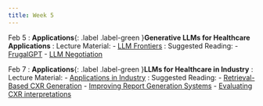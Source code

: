 ```yaml
---
title: Week 5
---
```


Feb 5
: **Applications**{: .label .label-green }**Generative LLMs for Healthcare Applications**
: Lecture Material: 
    - [LLM Frontiers](../assets/lectures/L8_LLMfrontiers.pdf)
: Suggested Reading: 
    - [FrugalGPT](https://arxiv.org/abs/2305.05176)
    - [LLM Negotiation](https://arxiv.org/abs/2402.05863)

Feb 7
: **Applications**{: .label .label-green }**LLMs for Healthcare in Industry**
: Lecture Material: 
    - [Applications in Industry](../assets/lectures/L9_industry.pdf)
: Suggested Reading: 
    - [Retrieval-Based CXR Generation](https://proceedings.mlr.press/v158/endo21a.html)
    - [Improving Report Generation Systems](https://arxiv.org/abs/2210.06340)
    - [Evaluating CXR interpretations](https://jamanetwork.com/journals/jamanetworkopen/fullarticle/2771528)
